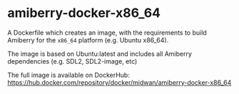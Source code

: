 # amiberry-docker-x86_64

A Dockerfile which creates an image, with the requirements to build Amiberry for the `x86_64` platform (e.g. Ubuntu x86_64).

The image is based on Ubuntu:latest and includes all Amiberry dependencies (e.g. SDL2, SDL2-image, etc)

The full image is available on DockerHub: <https://hub.docker.com/repository/docker/midwan/amiberry-docker-x86_64>
